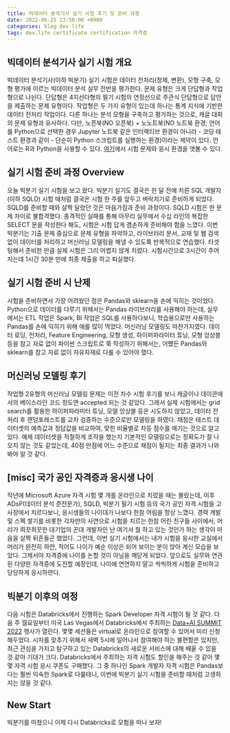 ```yaml
---
title: 빅데이터 분석기사 실기 시험 후기 및 준비 과정
date: 2022-06-25 23:50:00 +0900
categories: blog dev life
tags: dev.life certificate certification 자격증
---
```


## 빅데이터 분석기사 실기 시험 개요

빅데이터 분석기사(이하 빅분기) 실기 시험은  데이터 전처리(정제, 변환), 모형 구축, 모형 평가에 이르는 빅데이터 분석 실무 전반을 평가한다. 문제 유형은 크게 단답형과 작업형으로 나뉜다. 단답형은 4지선다형의 필기 시험의 연장선으로 주관식 단답형으로 답안을 제출하는 문제 유형이다. 작업형은 두 가지 유형이 있는데 하나는 통계 지식에 기반한 데이터 전처리 작업이다. 다른 하나는 분석 모형을 구축하고 평가하는 것으로, 캐글 대회 의 문제 유형과 유사하다. 다만, 노픈북(NO 오픈북) + 노노트북(NO 노트북 환경; 언어를 Python으로 선택한 경우 Jupyter 노트북 같은 인터랙티브 환경이 아니라 - 코딩 테스트 환경과 같이 - 단순히 Python 스크립트를 실행하는 환경)이라는 제약이 있다. 언어로는 R과 Python을 사용할 수 있다. [여기](https://dataq.goorm.io/exam/116674/%EC%B2%B4%ED%97%98%ED%95%98%EA%B8%B0/quiz/3)에서 시험 문제와 응시 환경을 엿볼 수 있다.

## 실기 시험 준비 과정 Overview

오늘 빅분기 실기 시험을 보고 왔다. 빅분기 실기도 결국은 한 달 전에 치른 SQL 개발자(이하 SQLD) 시험 때처럼 결국은 시험 한 주를 앞두고 벼락치기로 준비하게 되었다. SQLD를 준비할 때와 살짝 달랐던 것은 마음가짐과 준비 과정이다. SQLD 시험은 한 문제 차이로 불합격했다. 충격적인 실패를 통해 아무리 실무에서 수십 라인의 복잡한 SELECT 문을 작성한다 해도, 시험은 시험 답게 겸손하게 준비해야 함을 느꼈다. 이번 빅분기는 기출 문제 중심으로 문제 유형을 파악하고, 라이브러리 문서, 교재 및 웹 검색 없이 데이터를 처리하고 머신러닝 모델링을 해낼 수 있도록 반복적으로 연습했다. 타겟팅해서 준비한 만큼 실제 시험은 그리 어렵지 않게 치렀다. 시험시간으로 3시간이 주어지는데 1시간 30분 만에 최종 제출을 하고 퇴실했다.

## 실기 시험 준비 시 난제

시험을 준비하면서 가장 어려웠던 점은 Pandas와 sklearn을 손에 익히는 것이었다. Python으로 데이터를 다루기 위헤서는 Pandas 라이브러리를 사용해야 하는데, 실무에서는 ETL 작업은 Spark, BI 작업은 SQL를 사용하다보니, 학습용으로만 사용하는 Pandas를 손에 익히기 위해 애를 많이 먹었다. 머신러닝 모델링도 마찬가지였다. 데이터 로딩, 전처리, Feature Engineering, 모형 생성, 하이퍼파라미터 튜닝, 모형 앙상블 등을 참고 자료 없이 파이썬 스크립트로 쭉 작성하기 위해서는, 어쨌든 Pandas와 sklearn를 참고 자료 없이 자유자재로 다룰 수 있어야 했다.

## 머신러닝 모델링 후기

작업형 2유형의 머신러닝 모델링 문제는 이전 차수 시험 후기를 보니 캐글이나 데이콘에서의 베이스라인 코드 정도면 accepted 되는 것 같았다. 그래서 실제 시험에서는 grid search를 활용한 하이퍼파라미터 튜닝, 모델 앙상블 등은 시도하지 않았고, 데이터 전처리 후 랜덤포레스트를 교차 검증하는 수준으로만 모델링을 하였다. 채점은 테스트 데이터셋의 예측값과 정답값을 비교하여, 맞힌 비율별로 차등 점수를 매기는 것으로 알고 있다. 예제 데이터셋을 적절하게 조작을 했는지 기본적인 모델링으로는 정확도가 잘 나오지 않는 것도 같았는데, 40점 만점에 어느 수준으로 채점이 될지는 최종 결과가 나와봐야 알 것 같다.

## [misc] 국가 공인 자격증과 응시생 나이

작년에 Microsoft Azure 자격 시험 몇 개를 온라인으로 치렀을 때는 몰랐는데, 이후 ADsP(데이터 분석 준전문가), SQLD, 빅분기 필기 시험 등의 국가 공인 자격 시험을 고사장에서 치르다보니, 응시생들의 나이대가 나보다 한참 어림을 항상 느꼈다. 경력 계발 및 스펙 쌓기를 비롯한 각자만의 사연으로 시험을 치르는 한참 어린 친구들 사이에서, 머리가 희끗희끗한 대기업의 꼰대 개발자인 난 여기서 뭘 하고 있는 것인가 하는 생각이 마음을 살짝 뒤흔들곤 했었다. 그런데, 이번 실기 시험에서는 내가 시험을 응시한 교실에서 머리가 완전히 하얀, 적어도 나이가 예순 이상은 되어 보이는 분이 앉아 계신 모습을 보았다. 그제서야 자격증에 나이를 논할 것이 아님을 깨닫게 되었다. 앞으로도 실무와 연관된 다양한 자격증에 도전할 예정인데, 나이에 연연하지 말고 씩씩하게 시험을 준비하고 당당하게 응시하련다.

## 빅분기 이후의 여정

다음 시험은 Databricks에서 진행하는 Spark Developer 자격 시험이 될 것 같다. 다음 주 월요일부터 미국 Las Vegas에서 Databricks에서 주최하는 [Data+AI SUMMIT 2022](https://databricks.com/dataaisummit/) 행사가 열린다. 몇몇 세션들은 virtual로 온라인으로 참여할 수 있어서 미리 신청해두었다. 시차를 맞추기 위해서 새벽 5시에 일어나서 참여해야 하는 불편함은 있지만, 최근 관심을 가지고 탐구하고 있는 Databricks의 새로운 서비스에 대해 배울 수 있을 것 같아 기대가 크다. Databricks에서 주최하는 자격 시험도 할인을 해주는 것 같아 몇몇 자격 시험 응시 쿠폰도 구매했다. 그 중 하나인 Spark 개발자 자격 시험은 Pandas보다는 훨씬 익숙한 Spark로 다룰테니, 이번에 빅분기 실기 시험을 준비할 때처럼 고생하지는 않을 것 같다. 

## New Start

빅분기를 마쳤으니 이제 다시 Databricks로 모험을 떠나 보자!